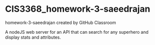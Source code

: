 # CIS3368_homework-3-saeedrajan
homework-3-saeedrajan created by GitHub Classroom

A nodeJS web server for an API that can search for any superhero and display stats and attributes.
